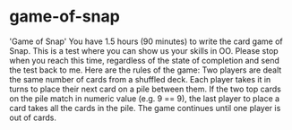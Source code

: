 # game-of-snap
'Game of Snap'  You have 1.5 hours (90 minutes) to write the card game of Snap. This is a test where you can show us your skills in OO.  Please stop when you reach this time, regardless of the state of completion and send the test back to me.  Here are the rules of the game: Two players are dealt the same number of cards from a shuffled deck. Each player takes it in turns to place their next card on a pile between them. If the two top cards on the pile match in numeric value (e.g. 9 == 9), the last player to place a card takes all the cards in the pile. The game continues until one player is out of cards.
